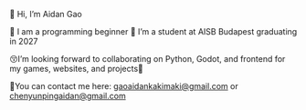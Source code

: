 👋 Hi, I’m Aidan Gao

📝 I am a programming beginner
👀 I’m a student at AISB Budapest graduating in 2027

😚I’m looking forward to collaborating on Python, Godot, and frontend for my games, websites, and projects👾

🥸You can contact me here: gaoaidankakimaki@gmail.com or chenyunpingaidan@gmail.com


